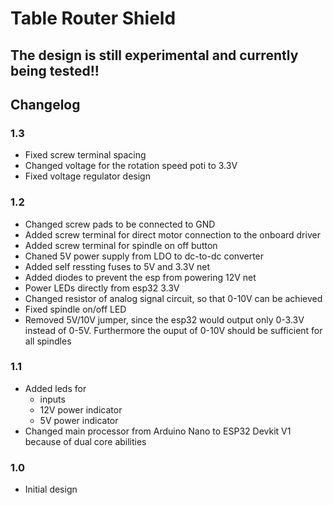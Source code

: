 # Table Router Shield

## The design is still experimental and currently being tested!!

## Changelog
### 1.3
* Fixed screw terminal spacing
* Changed voltage for the rotation speed poti to 3.3V
* Fixed voltage regulator design

### 1.2
* Changed screw pads to be connected to GND
* Added screw terminal for direct motor connection to the onboard driver
* Added screw terminal for spindle on off button
* Chaned 5V power supply from LDO to dc-to-dc converter
* Added self ressting fuses to 5V and 3.3V net
* Added diodes to prevent the esp from powering 12V net
* Power LEDs directly from esp32 3.3V
* Changed resistor of analog signal circuit, so that 0-10V can be achieved
* Fixed spindle on/off LED
* Removed 5V/10V jumper, since the esp32 would output only 0-3.3V instead of 0-5V. Furthermore the ouput of 0-10V should be sufficient for all spindles

### 1.1
* Added leds for
    * inputs
    * 12V power indicator
    * 5V power indicator
* Changed main processor from Arduino Nano to ESP32 Devkit V1 because of dual core abilities

### 1.0
* Initial design
